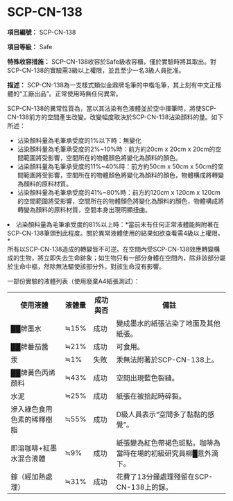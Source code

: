 # SCP-CN-138

**項目編號：** SCP-CN-138

**項目等級：** Safe

**特殊收容措施：** SCP-CN-138收容於Safe級收容櫃，僅於實驗時將其取出。對SCP-CN-138的實驗需3級以上權限，並且至少一名3級人員批准。

**描述：** SCP-CN-138為一支樣式類似金鼎牌毛筆的中楷毛筆，其上刻有中文正楷體的“工廠出品”。正常使用時無任何異常。

SCP-CN-138的異常性質為，當以其沾染有色液體並於空中揮筆時，將使SCP-CN-138前方的空間產生改變。改變幅度取決於SCP-CN-138沾染顏料的量。如下所述：

- 沾染顏料量為毛筆承受度的1%以下時：無變化
- 沾染顏料量為毛筆承受度的2%~10%時：前方約20cm x 20cm x 20cm的空間範圍將受影響，空間所在的物體顏色將變化為顏料的顏色。
- 沾染顏料量為毛筆承受度的11%~40%時：前方約50cm x 50cm x 50cm的空間範圍將受影響，空間所在的物體顏色將變化為顏料的顏色，物體構成將轉變為顏料的原料材質。
- 沾染顏料量為毛筆承受度的41%~80%時：前方約120cm x 120cm x 120cm的空間範圍將受影響，空間所在的物體顏色將變化為顏料的顏色，物體構成將轉變為顏料的原料材質，空間本身出現明顯扭曲。
<li>&#27838;&#26579;&#38991;&#26009;&#37327;&#28858;&#27611;&#31558;&#25215;&#21463;&#24230;&#30340;81%&#20197;&#19978;&#26178;&#65306;*&#30070;&#21069;&#26410;&#26377;&#20219;&#20309;&#27491;&#24120;&#28082;&#39636;&#33021;&#22816;&#38468;&#33879;&#22312;SCP-CN-138&#31558;&#38957;&#21040;&#27492;&#31243;&#24230;&#12290;&#38364;&#26044;&#30064;&#24120;&#28082;&#39636;&#20351;&#29992;&#30340;&#32080;&#26524;&#22914;&#27442;&#26597;&#30475;&#38656;4&#32026;&#20197;&#19978;&#27402;&#38480;&#12290;* </li>
所有以SCP-CN-138造成的轉變皆不可逆。在空間內受SCP-CN-138效應轉變構成的生物，將立即失去生命跡象；如生物只有一部分身體在空間內，除非該部分屬於生命中樞，然除無法驅使該部分外，對該生命沒有影響。

一部份實驗的液體列表（使用廢棄A4紙張測試）：
<table class='wiki-content-table'>
 <tr>
  <th colspan='1' rowspan='1'>&#20351;&#29992;&#28082;&#39636;</th>
  <th colspan='1' rowspan='1'>&#28082;&#39636;&#37327;</th>
  <th colspan='1' rowspan='1'>&#25104;&#21151;&#33287;&#21542;</th>
  <th colspan='1' rowspan='1'>&#20633;&#35387;</th>
 </tr>
 <tr>
  <td colspan='1' rowspan='1'>&#9608;&#9608;&#29260;&#22696;&#27700;</td>
  <td colspan='1' rowspan='1'>&#8786;15%</td>
  <td colspan='1' rowspan='1'>&#25104;&#21151;</td>
  <td colspan='1' rowspan='1'>&#35722;&#25104;&#22696;&#27700;&#30340;&#32025;&#24373;&#27838;&#26579;&#20102;&#22320;&#38754;&#21450;&#20854;&#20182;&#32025;&#24373;&#12290;</td>
 </tr>
 <tr>
  <td colspan='1' rowspan='1'>&#9608;&#9608;&#29260;&#30058;&#33540;&#37292;</td>
  <td colspan='1' rowspan='1'>&#8786;21%</td>
  <td colspan='1' rowspan='1'>&#25104;&#21151;</td>
  <td colspan='1' rowspan='1'>&#21487;&#39135;&#29992;&#12290;</td>
 </tr>
 <tr>
  <td colspan='1' rowspan='1'>&#27742;</td>
  <td colspan='1' rowspan='1'>&#8786;1%</td>
  <td colspan='1' rowspan='1'>&#22833;&#25943;</td>
  <td colspan='1' rowspan='1'>&#27742;&#28961;&#27861;&#38468;&#33879;&#26044;SCP-CN-138&#19978;&#12290;</td>
 </tr>
 <tr>
  <td colspan='1' rowspan='1'>&#9608;&#9608;&#29260;&#40643;&#33394;&#19993;&#28911;&#38991;&#26009;</td>
  <td colspan='1' rowspan='1'>&#8786;43%</td>
  <td colspan='1' rowspan='1'>&#25104;&#21151;</td>
  <td colspan='1' rowspan='1'>&#31354;&#38291;&#20986;&#29694;&#34253;&#33394;&#35010;&#32299;&#12290;</td>
 </tr>
 <tr>
  <td colspan='1' rowspan='1'>&#27700;&#27877;</td>
  <td colspan='1' rowspan='1'>&#8786;25%</td>
  <td colspan='1' rowspan='1'>&#25104;&#21151;</td>
  <td colspan='1' rowspan='1'>&#32025;&#24373;&#22312;&#34987;&#25342;&#36215;&#26178;&#30862;&#35010;&#12290;</td>
 </tr>
 <tr>
  <td colspan='1' rowspan='1'>&#28402;&#20837;&#32160;&#33394;&#39135;&#29992;&#33394;&#32032;&#30340;&#31232;&#37323;&#27193;&#33026;</td>
  <td colspan='1' rowspan='1'>&#8786;55%</td>
  <td colspan='1' rowspan='1'>&#25104;&#21151;</td>
  <td colspan='1' rowspan='1'>D&#32026;&#20154;&#21729;&#34920;&#31034;&#8220;&#31354;&#38291;&#22810;&#20102;&#40655;&#40655;&#30340;&#24863;&#35258;&#8221;&#12290;</td>
 </tr>
 <tr>
  <td colspan='1' rowspan='1'>&#21363;&#28342;&#21654;&#21857;+&#32005;&#22696;&#27700;&#28151;&#21512;&#28082;&#39636;</td>
  <td colspan='1' rowspan='1'>&#8786;9%</td>
  <td colspan='1' rowspan='1'>&#25104;&#21151;</td>
  <td colspan='1' rowspan='1'>&#32025;&#24373;&#35722;&#28858;&#32005;&#33394;&#24118;&#35088;&#33394;&#26001;&#40670;&#12290;&#21654;&#21857;&#28858;&#30070;&#26178;&#22312;&#22580;&#30340;&#21021;&#32026;&#30740;&#31350;&#21729;&#26611;&#9608;&#24847;&#22806;&#28404;&#19979;&#12290;</td>
 </tr>
 <tr>
  <td colspan='1' rowspan='1'>&#37813;&#65288;&#32147;&#21152;&#29105;&#34389;&#29702;&#65289;</td>
  <td colspan='1' rowspan='1'>&#8786;31%</td>
  <td colspan='1' rowspan='1'>&#25104;&#21151;</td>
  <td colspan='1' rowspan='1'>&#33457;&#36027;&#20102;13&#20998;&#37912;&#34389;&#29702;&#27544;&#30041;&#22312;SCP-CN-138&#19978;&#30340;&#37813;&#12290;</td>
 </tr>
</table>






